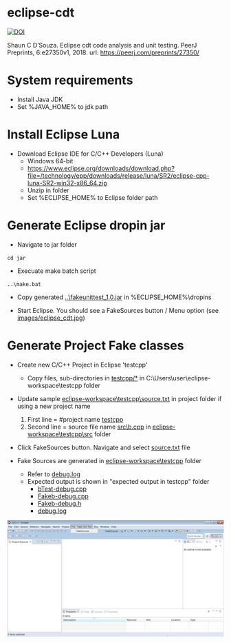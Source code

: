 # eclipse-cdt
[![DOI](https://zenodo.org/badge/176948075.svg)](https://zenodo.org/badge/latestdoi/176948075)

Shaun C D’Souza. Eclipse cdt code analysis and unit testing. PeerJ Preprints, 6:e27350v1, 2018. url: https://peerj.com/preprints/27350/

# System requirements
* Install Java JDK
* Set %JAVA_HOME% to jdk path

# Install Eclipse Luna
* Download Eclipse IDE for C/C++ Developers (Luna)
	* Windows 64-bit
	* https://www.eclipse.org/downloads/download.php?file=/technology/epp/downloads/release/luna/SR2/eclipse-cpp-luna-SR2-win32-x86_64.zip
	* Unzip in folder
	* Set %ECLIPSE_HOME% to Eclipse folder path

# Generate Eclipse dropin jar
* Navigate to jar folder
```
cd jar
```

* Execuate make batch script
```
..\make.bat
```

* Copy generated [..\fakeunittest_1.0.jar](/fakeunittest_1.0.jar) in %ECLIPSE_HOME%\dropins

* Start Eclipse. You should see a FakeSources button / Menu option (see [images/eclipse_cdt.jpg](/images/eclipse_cdt.jpg))

# Generate Project Fake classes 
* Create new C/C++ Project in Eclipse 'testcpp'
	* Copy files, sub-directories in [testcpp/*](/eclipse-workspace/testcpp) in C:\Users\user\eclipse-workspace\testcpp folder
* Update sample [eclipse-workspace\testcpp\source.txt](/eclipse-workspace/testcpp/source.txt) in project folder if using a new project name
	1. First line = #project name [testcpp](/eclipse-workspace/testcpp)
	1. Second line = source file name [src\b.cpp](/eclipse-workspace/testcpp/src/b.cpp) in [eclipse-workspace\testcpp\src](/eclipse-workspace/testcpp/src) folder

* Click FakeSources button. Navigate and select [source.txt](/eclipse-workspace/testcpp/source.txt) file

* Fake Sources are generated in [eclipse-workspace\testcpp](/eclipse-workspace/testcpp) folder
	* Refer to [debug.log](/expected-output-in-testcpp/debug.log)
	* Expected output is shown in "expected output in testcpp" folder
		* [bTest-debug.cpp](/expected-output-in-testcpp/unittest/bTest-debug.cpp)
		* [Fakeb-debug.cpp](/expected-output-in-testcpp/unittest/Fakeb-debug.cpp)
		* [Fakeb-debug.h](/expected-output-in-testcpp/unittest/Fakeb-debug.h)
		* [debug.log](/expected-output-in-testcpp/debug.log)

![Eclipse CDT](/images/eclipse_cdt.jpg)

